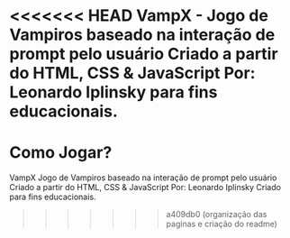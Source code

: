 <<<<<<< HEAD
VampX - Jogo de Vampiros baseado na interação de prompt pelo usuário
Criado a partir do HTML, CSS & JavaScript
Por: Leonardo Iplinsky para fins educacionais.
====================================================================
Como Jogar?
=======
VampX
Jogo de Vampiros baseado na interação de prompt pelo usuário Criado a partir do HTML, CSS & JavaScript
Por: Leonardo Iplinsky
Criado para fins educacionais.
>>>>>>> a409db0 (organização das paginas e criação do readme)
